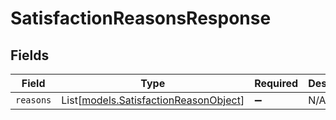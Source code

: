 # SatisfactionReasonsResponse


## Fields

| Field                                                                          | Type                                                                           | Required                                                                       | Description                                                                    |
| ------------------------------------------------------------------------------ | ------------------------------------------------------------------------------ | ------------------------------------------------------------------------------ | ------------------------------------------------------------------------------ |
| `reasons`                                                                      | List[[models.SatisfactionReasonObject](../models/satisfactionreasonobject.md)] | :heavy_minus_sign:                                                             | N/A                                                                            |